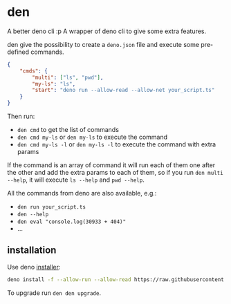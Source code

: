 # den

A better deno cli :p
A wrapper of deno cli to give some extra features.

den give the possibility to create a `deno.json` file and execute some pre-defined commands.

```json
{
    "cmds": {
        "multi": ["ls", "pwd"],
        "my-ls": "ls",
        "start": "deno run --allow-read --allow-net your_script.ts"
    }
}
```

Then run:

-   `den cmd` to get the list of commands
-   `den cmd my-ls` or `den my-ls` to execute the command
-   `den cmd my-ls -l` or `den my-ls -l` to execute the command with extra params

If the command is an array of command it will run each of them one after the other and add the extra params to each of them, so if you run `den multi --help`, it will execute `ls --help` and `pwd --help`.

All the commands from deno are also available, e.g.:

-   `den run your_script.ts`
-   `den --help`
-   `den eval "console.log(30933 + 404)"`
-   ...

## installation

Use deno [installer](https://deno.land/manual/tools/script_installer):

```sh
deno install -f --allow-run --allow-read https://raw.githubusercontent.com/apiel/den/master/den.ts
```

To upgrade run `den den upgrade`.

